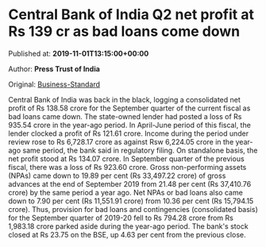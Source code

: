 
# Central Bank of India Q2 net profit at Rs 139 cr as bad loans come down

Published at: **2019-11-01T13:15:00+00:00**

Author: **Press Trust of India**

Original: [Business-Standard](https://www.business-standard.com/article/pti-stories/central-bank-of-india-logs-rs-139-cr-profit-in-q2-119110101177_1.html)

Central Bank of India was back in the black, logging a consolidated net profit of Rs 138.58 crore for the September quarter of the current fiscal as bad loans came down.
The state-owned lender had posted a loss of Rs 935.54 crore in the year-ago period. In April-June period of this fiscal, the lender clocked a profit of Rs 121.61 crore.
Income during the period under review rose to Rs 6,728.17 crore as against Rsw 6,224.05 crore in the year-ago same period, the bank said in regulatory filing.
On standalone basis, the net profit stood at Rs 134.07 crore. In September quarter of the previous fiscal, there was a loss of Rs 923.60 crore.
Gross non-performing assets (NPAs) came down to 19.89 per cent (Rs 33,497.22 crore) of gross advances at the end of September 2019 from 21.48 per cent (Rs 37,410.76 crore) by the same period a year ago.
Net NPAs or bad loans also came down to 7.90 per cent (Rs 11,551.91 crore) from 10.36 per cent (Rs 15,794.15 crore).
Thus, provision for bad loans and contingencies (consolidated basis) for the September quarter of 2019-20 fell to Rs 794.28 crore from Rs 1,983.18 crore parked aside during the year-ago period.
The bank's stock closed at Rs 23.75 on the BSE, up 4.63 per cent from the previous close.

